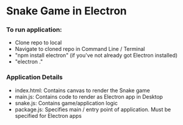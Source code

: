 # Snake Game in Electron

### To run application:
- Clone repo to local
- Navigate to cloned repo in Command Line / Terminal
- "npm install electron" (if you've not already got Electron installed)
- "electron ."

### Application Details
- index.html: Contains canvas to render the Snake game
- main.js: Contains code to render as Electron app in Desktop
- snake.js: Contains game/application logic
- package.js: Specifies main / entry point of application. Must be specified for Electron apps
